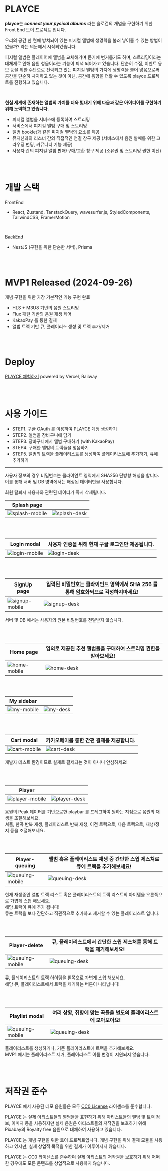 # PLAYCE

**playce**는 **_connect your pysical albums_** 라는 슬로건의 개념을 구현하기 위한
Front End 토이 프로젝트 입니다. <br/>

우리의 공간 한 켠에 방치되어 있는 피지컬 앨범에 생명력을 불러 넣어줄 수 있는 방법이 없을까? 라는 의문에서 시작되었습니다. <br/>

피지컬 앨범은 플레이어에 앨범을 교체해가며 듣기에 번거롭기도 하며, 스트리밍이라는 대체제로 인해 음원 청음이라는 기능이 퇴색 되어가고 있습니다. 단순히 수집, 이벤트 응모 등을 위한 수단으로 전락되고 있는 피지컬 앨범의 가치에 생명력을 불어 넣음으로써 공간을 단순히 차지하고 있는 것이 아닌, 공간에 음향을 더할 수 있도록 playce 프로젝트를 진행하고 있습니다.

<br/>

**현실 세계에 존재하는 앨범의 가치를 더욱 빛내기 위해 다음과 같은 아이디어를 구현하기 위해 노력하고 있습니다.**

- 피지컬 앨범을 서비스에 등록하여 스트리밍
- 서비스에서 피지컬 앨범 구매 및 스트리밍
- 앨범 booklet과 같은 피지컬 앨범의 요소를 제공
- 뮤지션과의 리스너 간의 직접적인 연결 창구 제공 (서비스에서 음원 발매를 위한 크라우딩 펀딩, 커뮤니티 기능 제공)
- 사용자 간의 피지컬 앨범 판매/구매/교환 창구 제공 (소유권 및 스트리밍 권한 이전)

<br/>
<br/>

# 개발 스택

FrontEnd

- React, Zustand, TanstackQuery, wavesurfer.js, StyledComponents, TailwindCSS, FramerMotion

<br/>

[BackEnd](https://github.com/OhWonJu/playce-backend)

- NestJS (구현을 위한 단순한 서버), Prisma

<br/>
<br/>

# MVP1 Released (2024-09-26)

개념 구현을 위한 가장 기본적인 기능 구현 완료

- HLS + M3U8 기반의 음원 스트리밍
- Flux 패턴 기반의 음원 재생 제어
- KakaoPay 를 통한 결제
- 앨범 트랙 기반 큐, 플레이리스 생성 및 트랙 추가/제거

<br/>
<br/>

# Deploy

[PLAYCE 체험하기](https://playce-client-mvp1.vercel.app/)
powered by Vercel, Railway

<br />
<br />

# 사용 가이드
- STEP1. 구글 OAuth 를 이용하여 PLAYCE 계정 생성하기
- STEP2. 앨범을 장바구니에 담기
- STEP3. 장바구니에서 앨범 구매하기 (with KakaoPay)
- STEP4. 구매한 앨범의 트랙들을 청음하기
- STEP5. 앨범의 트랙을 플레이리스트를 생성하여 플레이리스트에 추가하기, 큐에 추가하기

---

사용자 정보의 경우 비밀번호는 클라이언트 영역에서 SHA256 단방향 해싱을 합니다.
이를 통해 서버 및 DB 영역에서는 해싱된 데이터만을 사용합니다.

회원 탈퇴시 사용자와 관련된 데이터가 즉시 삭제됩니다.


| **Splash page**                           |                                         |
| ----------------------------------------- | --------------------------------------- |
| ![splash-mobile](img/모바일-스플레시.png) | ![splash-desk](img/데스크-스플레시.png) |

<br />
<br />

| **Login modal**                            | 사용자 인증을 위해 현재 구글 로그인만 제공됩니다. |
| ------------------------------------------ | ------------------------------------------------- |
| ![login-mobile](img/모바일-로그인모달.png) | ![login-desk](img/데스크-로그인모달.png)          |

<br />
<br />

| **SignUp page**                           | 입력된 비밀번호는 클라이언트 영역에서 SHA 256 를 통해 암호화되므로 걱정하지마세요! |
| ----------------------------------------- | ---------------------------------------------------------------------------------- |
| ![signup-mobile](img/모바일-회원가입.png) | ![signup-desk](img/데스크-회원가입.png)                                            |

서버 및 DB 에서는 사용자의 원본 비밀번호를 전달받지 않습니다.

<br />
<br />

| **Home page**                           | 임의로 제공된 추천 앨범들을 구매하여 스트리밍 권한을 받아보세요! |
| --------------------------------------- | ---------------------------------------------------------------- |
| ![home-mobile](img/모바일-홈페이지.png) | ![home-desk](img/데스크-홈.png)                                  |

<br />
<br />

| **My sidebar**                            |                                         |
| ----------------------------------------- | --------------------------------------- |
| ![my-mobile](img/모바일-마이사이드바.png) | ![my-desk](img/데스크-마이사이드바.png) |

<br />
<br />

| **Cart modal**                          | 카카오페이를 통한 간편 결제를 제공합니다. |
| --------------------------------------- | ----------------------------------------- |
| ![cart-mobile](img/모바일-장바구니.png) | ![cart-desk](img/데스크-장바구니.png)     |

개발자 테스트 환경이므로 실제로 결제되는 것이 아니니 안심하세요!

<br />
<br />

| **Player**                                |                                         |
| ----------------------------------------- | --------------------------------------- |
| ![player-mobile](img/모바일-플레이어.png) | ![player-desk](img/데스크-플레이어.png) |

음원의 Peak 데이터를 기반으로한 playbar 를 드레그하여 원하는 지점으로 음원의 재생을 조절해보세요. <br/>
셔플, 한곡 반복 재생, 플레이리스트 반복 재생, 이전 트랙으로, 다음 트랙으로, 재생/정지 등을 조절해보세요. <br/>

<br />
<br />

| **Player-queuing**                         | 앨범 혹은 플레이리스트 재생 중 간단한 스윕 제스쳐로 큐에 트랙을 추가해보세요! |
| ------------------------------------------ | ----------------------------------------------------------------------------- |
| ![queuing-mobile](img/모바일-트랙큐잉.png) | ![queuing-desk](img/데스크-큐잉.png)                                          |

현재 재생중인 앨범 트랙 리스트 혹은 플레이리스트의 트랙 리스트의 아이템을 오른쪽으로 가볍게 스윕 해보세요. <br/>
해당 트랙이 큐에 추가 됩니다! <br/>
큐는 트랙을 보다 간단하고 직관적으로 추가하고 제거할 수 있는 플레이리스트 입니다. <br/>

<br />
<br />

| **Player-delete**                          | 큐, 플레이리스트에서 간단한 스윕 제스처를 통해 트랙을 제거해보세요! |
| ------------------------------------------ | ------------------------------------------------------------------- |
| ![queuing-mobile](img/모바일-트렉제거.png) | ![queuing-desk](img/데스크-트렉제거.png)                            |

큐, 플레이리스트의 트랙 아이템을 왼쪽으로 가볍게 스윕 해보세요. <br/>
해당 큐, 플레이리스트에서 트랙을 제거하는 버튼이 나타납니다! <br />

<br />
<br />

| **Playlist modal**                                 | 여러 상황, 취향에 맞는 곡들을 별도의 플레이리스트에 모아보아요! |
| -------------------------------------------------- | --------------------------------------------------------------- |
| ![queuing-mobile](img/모바일-플레이리스트모달.png) | ![queuing-desk](img/데스크-플레이리스트모달.png)                |

플레이리스트를 생성하거나, 기존 플레이리스트에 트랙을 추가해보세요. <br/>
MVP1 에서는 플레이리스트 제거, 플레이리스트 이름 변경이 지윈되지 않습니다. <br/>

<br />
<br />

# 저작권 준수

PLAYCE 에서 사용된 데모 음원들은 모두 [CC0 License](https://pixabay.com/ko/service/terms/) 라이센스를 준수합니다.

PLAYCE 는 실제 아티스트들의 앨범들을 표현하기 위해 아티스트들의 앨범 및 트랙 정보, 이미지 등을 사용하지만 실제 음원은 아티스트들의 저작권을 보호하기 위해 Pixabay의 Royalty free 음원으로 대체하여 사용하고 있습니다.

PLAYCE 는 개념 구현을 위한 토이 프로젝트입니다. 개념 구현을 위해 결제 모듈을 사용하고 있지만, 실제 상업적 목적을 위한 결제가 이루어지지 않습니다.

PLAYCE 는 CC0 라이센스를 준수하며 실제 아티스트의 저작권을 보호하기 위해 어떠한 경우에도 모든 콘텐츠를 상업적으로 사용하지 않습니다.

 <br />
 <br />
